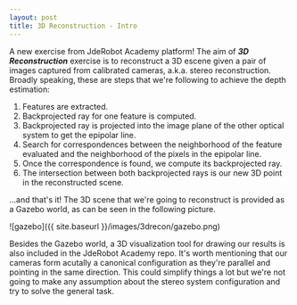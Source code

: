 ```yaml
---
layout: post
title: 3D Reconstruction - Intro
---
```


A new exercise from JdeRobot Academy platform! The aim of ***3D Reconstruction*** exercise is to reconstruct a 3D escene given a pair of images captured from calibrated cameras, a.k.a. stereo reconstruction. Broadly speaking, these are steps that we're following to achieve the depth estimation:
1. Features are extracted.
2. Backprojected ray for one feature is computed.
3. Backprojected ray is projected into the image plane of the other optical system to get the epipolar line.
4. Search for correspondences between the neighborhood of the feature evaluated and the neighborhood of the pixels in the epipolar line.
5. Once the correspondence is found, we compute its backprojected ray.
6. The intersection between both backprojected rays is our new 3D point in the reconstructed scene.

...and that's it! The 3D scene that we're going to reconstruct is provided as a Gazebo world, as can be seen in the following picture.

![gazebo]({{ site.baseurl }}/images/3drecon/gazebo.png)

Besides the Gazebo world, a 3D visualization tool for drawing our results is also included in the JdeRobot Academy repo. It's worth mentioning that our cameras form acutally a canonical configuration as they're parallel and pointing in the same direction. This could simplify things a lot but we're not going to make any assumption about the stereo system configuration and try to solve the general task.
